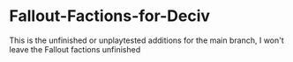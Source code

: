 # Fallout-Factions-for-Deciv
This is the unfinished or unplaytested additions for the main branch, I won't leave the Fallout factions unfinished
